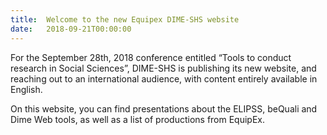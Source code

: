 ```yaml
---
title:  Welcome to the new Equipex DIME-SHS website 
date:   2018-09-21T00:00:00
---
```


For the September 28th, 2018 conference entitled “Tools to conduct research in Social Sciences”, DIME-SHS is publishing its new website, and reaching out to an international audience, with content entirely available in English.

On this website, you can find presentations about the ELIPSS, beQuali and Dime Web tools, as well as a list of productions from EquipEx.
